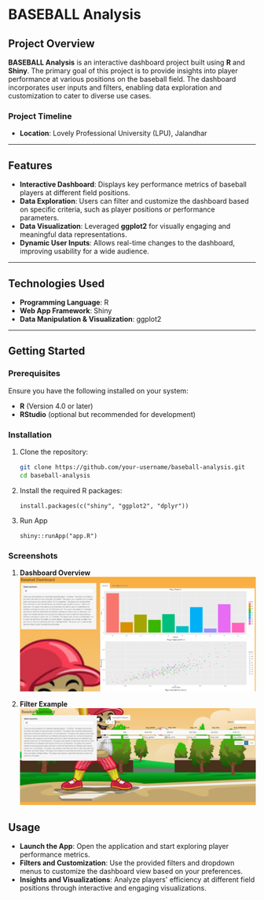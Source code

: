 # BASEBALL Analysis  

## Project Overview  
**BASEBALL Analysis** is an interactive dashboard project built using **R** and **Shiny**. The primary goal of this project is to provide insights into player performance at various positions on the baseball field. The dashboard incorporates user inputs and filters, enabling data exploration and customization to cater to diverse use cases.  

### **Project Timeline**   
- **Location**: Lovely Professional University (LPU), Jalandhar  

---

## Features  
- **Interactive Dashboard**: Displays key performance metrics of baseball players at different field positions.  
- **Data Exploration**: Users can filter and customize the dashboard based on specific criteria, such as player positions or performance parameters.  
- **Data Visualization**: Leveraged **ggplot2** for visually engaging and meaningful data representations.  
- **Dynamic User Inputs**: Allows real-time changes to the dashboard, improving usability for a wide audience.  

---

## Technologies Used  
- **Programming Language**: R  
- **Web App Framework**: Shiny  
- **Data Manipulation & Visualization**: ggplot2  

---

## Getting Started  

### Prerequisites  
Ensure you have the following installed on your system:  
- **R** (Version 4.0 or later)  
- **RStudio** (optional but recommended for development)  

### Installation  
1. Clone the repository:  
   ```bash  
   git clone https://github.com/your-username/baseball-analysis.git  
   cd baseball-analysis

2. Install the required R packages:
   ```
   install.packages(c("shiny", "ggplot2", "dplyr"))  

3. Run App
    ```
    shiny::runApp("app.R")

### Screenshots  
1. **Dashboard Overview**  
   ![Dashboard Overview](https://github.com/sahil1476/R-language-/blob/main/img1.png)  

2. **Filter Example**  
   ![Filter](https://github.com/sahil1476/R-language-/blob/main/img2.png)      

## Usage  
- **Launch the App**: Open the application and start exploring player performance metrics.  
- **Filters and Customization**: Use the provided filters and dropdown menus to customize the dashboard view based on your preferences.  
- **Insights and Visualizations**: Analyze players' efficiency at different field positions through interactive and engaging visualizations.  
      
